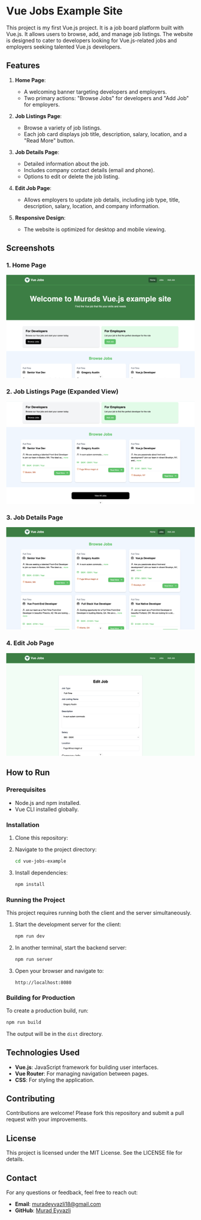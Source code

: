 # Vue Jobs Example Site

This project is my first Vue.js project. It is a job board platform built with Vue.js. It allows users to browse, add, and manage job listings. The website is designed to cater to developers looking for Vue.js-related jobs and employers seeking talented Vue.js developers.

## Features

1. **Home Page**:
   - A welcoming banner targeting developers and employers.
   - Two primary actions: "Browse Jobs" for developers and "Add Job" for employers.

2. **Job Listings Page**:
   - Browse a variety of job listings.
   - Each job card displays job title, description, salary, location, and a "Read More" button.

3. **Job Details Page**:
   - Detailed information about the job.
   - Includes company contact details (email and phone).
   - Options to edit or delete the job listing.

4. **Edit Job Page**:
   - Allows employers to update job details, including job type, title, description, salary, location, and company information.

5. **Responsive Design**:
   - The website is optimized for desktop and mobile viewing.

## Screenshots

### 1. Home Page
![Home Page](./assets/no2.png)

### 2. Job Listings Page (Expanded View)
![Job Listings Page](./assets/no1.png)

### 3. Job Details Page
![Job Details Page](./assets/no3.png)

### 4. Edit Job Page
![Edit Job Page](./assets/no5.png)

## How to Run

### Prerequisites
- Node.js and npm installed.
- Vue CLI installed globally.

### Installation
1. Clone this repository:

2. Navigate to the project directory:
   ```bash
   cd vue-jobs-example
   ```

3. Install dependencies:
   ```bash
   npm install
   ```

### Running the Project
This project requires running both the client and the server simultaneously.

1. Start the development server for the client:
   ```bash
   npm run dev
   ```

2. In another terminal, start the backend server:
   ```bash
   npm run server
   ```

3. Open your browser and navigate to:
   ```
   http://localhost:8080
   ```

### Building for Production
To create a production build, run:
```bash
npm run build
```
The output will be in the `dist` directory.

## Technologies Used
- **Vue.js**: JavaScript framework for building user interfaces.
- **Vue Router**: For managing navigation between pages.
- **CSS**: For styling the application.
## Contributing
Contributions are welcome! Please fork this repository and submit a pull request with your improvements.

## License
This project is licensed under the MIT License. See the LICENSE file for details.

## Contact
For any questions or feedback, feel free to reach out:
- **Email**: muradeyvazli18@gmail.com
- **GitHub**: [Murad Eyvazli](https://github.com/DeCaster)
